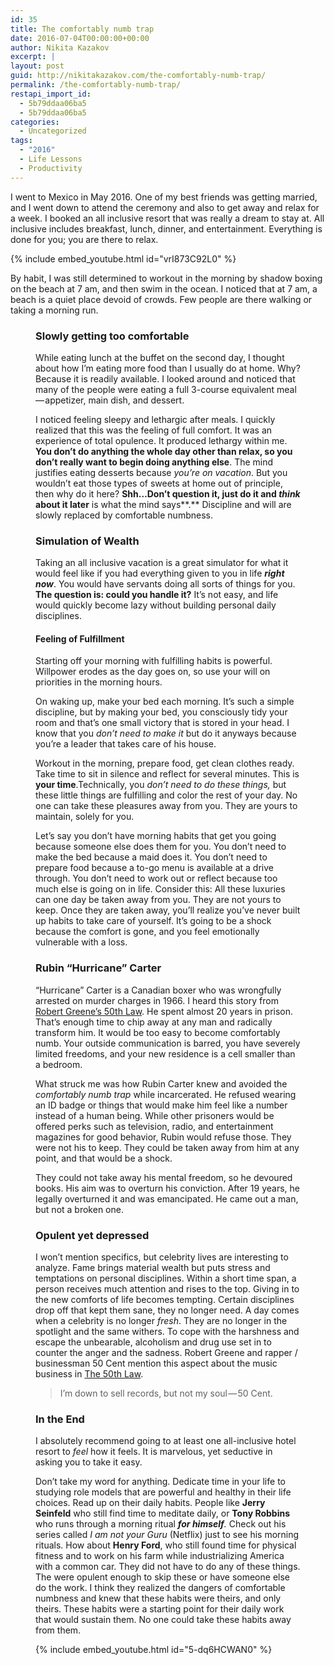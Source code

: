 ```yaml
---
id: 35
title: The comfortably numb trap
date: 2016-07-04T00:00:00+00:00
author: Nikita Kazakov
excerpt: |
layout: post
guid: http://nikitakazakov.com/the-comfortably-numb-trap/
permalink: /the-comfortably-numb-trap/
restapi_import_id:
  - 5b79ddaa06ba5
  - 5b79ddaa06ba5
categories:
  - Uncategorized
tags:
  - "2016"
  - Life Lessons
  - Productivity
---
```

I went to Mexico in May 2016. One of my best friends was getting married, and I went down to attend the ceremony and also to get away and relax for a week. I booked an all inclusive resort that was really a dream to stay at. All inclusive includes breakfast, lunch, dinner, and entertainment. Everything is done for you; you are there to relax.

{% include embed_youtube.html id="vrI873C92L0" %}

By habit, I was still determined to workout in the morning by shadow boxing on the beach at 7 am, and then swim in the ocean. I noticed that at 7 am, a beach is a quiet place devoid of crowds. Few people are there walking or taking a morning run.<figure class="wp-caption"> 

### Slowly getting too comfortable

While eating lunch at the buffet on the second day, I thought about how I’m eating more food than I usually do at home. Why? Because it is readily available. I looked around and noticed that many of the people were eating a full 3-course equivalent meal — appetizer, main dish, and dessert.

I noticed feeling sleepy and lethargic after meals. I quickly realized that this was the feeling of full comfort. It was an experience of total opulence. It produced lethargy within me. **You don’t do anything the whole day other than relax, so you don’t really want to begin doing anything else**. The mind justifies eating desserts because _you’re on vacation_. But you wouldn’t eat those types of sweets at home out of principle, then why do it here? **Shh…Don’t question it, just do it and _think_ about it later** is what the mind says**.** Discipline and will are slowly replaced by comfortable numbness.

### Simulation of Wealth

Taking an all inclusive vacation is a great simulator for what it would feel like if you had everything given to you in life **_right now_**. You would have servants doing all sorts of things for you. **The question is: could you handle it?** It’s not easy, and life would quickly become lazy without building personal daily disciplines.

#### Feeling of Fulfillment

Starting off your morning with fulfilling habits is powerful. Willpower erodes as the day goes on, so use your will on priorities in the morning hours.

On waking up, make your bed each morning. It’s such a simple discipline, but by making your bed, you consciously tidy your room and that’s one small victory that is stored in your head. I know that you _don’t need to make it_ but do it anyways because you’re a leader that takes care of his house.

Workout in the morning, prepare food, get clean clothes ready. Take time to sit in silence and reflect for several minutes. This is **your time**.Technically, you _don’t need to do these things,_ but these little things are fulfilling and color the rest of your day. No one can take these pleasures away from you. They are yours to maintain, solely for you.

Let’s say you don’t have morning habits that get you going because someone else does them for you. You don’t need to make the bed because a maid does it. You don’t need to prepare food because a to-go menu is available at a drive through. You don’t need to work out or reflect because too much else is going on in life. Consider this: All these luxuries can one day be taken away from you. They are not yours to keep. Once they are taken away, you’ll realize you’ve never built up habits to take care of yourself. It’s going to be a shock because the comfort is gone, and you feel emotionally vulnerable with a loss.

### Rubin “Hurricane” Carter

“Hurricane” Carter is a Canadian boxer who was wrongfully arrested on murder charges in 1966. I heard this story from <a href="https://www.amazon.com/50th-Law-50-Cent/dp/006177460X/ref=sr_1_1?ie=UTF8&qid=1471184504&sr=8-1&keywords=50th+law" target="_blank" rel="noopener noreferrer">Robert Greene’s 50th Law</a>. He spent almost 20 years in prison. That’s enough time to chip away at any man and radically transform him. It would be too easy to become comfortably numb. Your outside communication is barred, you have severely limited freedoms, and your new residence is a cell smaller than a bedroom.

What struck me was how Rubin Carter knew and avoided the _comfortably numb trap_ while incarcerated. He refused wearing an ID badge or things that would make him feel like a number instead of a human being. While other prisoners would be offered perks such as television, radio, and entertainment magazines for good behavior, Rubin would refuse those. They were not his to keep. They could be taken away from him at any point, and that would be a shock.

They could not take away his mental freedom, so he devoured books. His aim was to overturn his conviction. After 19 years, he legally overturned it and was emancipated. He came out a man, but not a broken one.

### Opulent yet depressed

I won’t mention specifics, but celebrity lives are interesting to analyze. Fame brings material wealth but puts stress and temptations on personal disciplines. Within a short time span, a person receives much attention and rises to the top. Giving in to the new comforts of life becomes tempting. Certain disciplines drop off that kept them sane, they no longer need. A day comes when a celebrity is no longer _fresh_. They are no longer in the spotlight and the same withers. To cope with the harshness and escape the unbearable, alcoholism and drug use set in to counter the anger and the sadness. Robert Greene and rapper / businessman 50 Cent mention this aspect about the music business in <a href="https://www.amazon.com/50th-Law-50-Cent/dp/006177460X/ref=sr_1_1?ie=UTF8&qid=1471184504&sr=8-1&keywords=50th+law" target="_blank" rel="noopener noreferrer">The 50th Law</a>.

> I’m down to sell records, but not my soul — 50 Cent.

### In the End

I absolutely recommend going to at least one all-inclusive hotel resort to _feel_ how it feels. It is marvelous, yet seductive in asking you to take it easy.

Don’t take my word for anything. Dedicate time in your life to studying role models that are powerful and healthy in their life choices. Read up on their daily habits. People like **Jerry Seinfeld** who still find time to meditate daily, or **Tony Robbins** who runs through a morning ritual **_for himself_**_._ Check out his series called _I am not your Guru_ (Netflix) just to see his morning rituals. How about **Henry Ford**, who still found time for physical fitness and to work on his farm while industrializing America with a common car. They did not have to do any of these things. The were opulent enough to skip these or have someone else do the work. I think they realized the dangers of comfortable numbness and knew that these habits were theirs, and only theirs. These habits were a starting point for their daily work that would sustain them. No one could take these habits away from them.

{% include embed_youtube.html id="5-dq6HCWAN0" %}